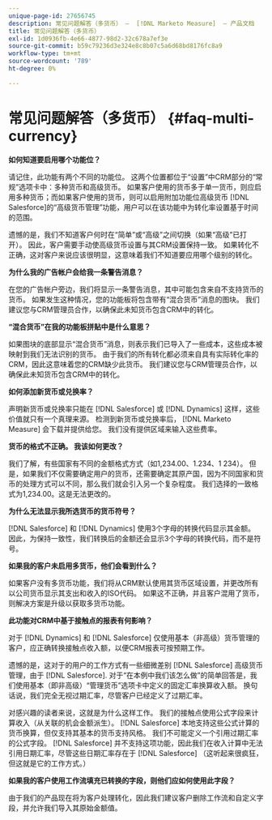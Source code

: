 ```yaml
---
unique-page-id: 27656745
description: 常见问题解答（多货币） —  [!DNL Marketo Measure]  — 产品文档
title: 常见问题解答（多货币）
exl-id: 1d0936fb-4e66-4877-98d2-32c678a7ef3e
source-git-commit: b59c79236d3e324e8c8b07c5a6d68bd8176fc8a9
workflow-type: tm+mt
source-wordcount: '789'
ht-degree: 0%

---
```


# 常见问题解答（多货币） {#faq-multi-currency}

**如何知道要启用哪个功能位？**

请记住，此功能有两个不同的功能位。 这两个位置都位于“设置”中CRM部分的“常规”选项卡中：多种货币和高级货币。 如果客户使用的货币多于单一货币，则应启用多种货币；而如果客户使用的货币，则可以启用附加功能位高级货币 [!DNL Salesforce]的“高级货币管理”功能，用户可以在该功能中为转化率设置基于时间的范围。

遗憾的是，我们不知道客户何时在“简单”或“高级”之间切换（如果“高级”已打开）。 因此，客户需要手动使高级货币设置与其CRM设置保持一致。 如果转化不正确，这对客户来说应该很明显，这意味着我们不知道要应用哪个级别的转化。

**为什么我的广告帐户会给我一条警告消息？**

在您的广告帐户旁边，我们将显示一条警告消息，其中可能包含来自不支持货币的货币。 如果发生这种情况，您的功能板将包含带有“混合货币”消息的图块。 我们建议您与CRM管理员合作，以确保此未知货币包含CRM中的转化。

**“混合货币”在我的功能板拼贴中是什么意思？**

如果图块的底部显示“混合货币”消息，则表示我们已导入了一些成本，这些成本被映射到我们无法识别的货币。 由于我们的所有转化都必须来自具有实际转化率的CRM，因此这意味着您的CRM缺少此货币。 我们建议您与CRM管理员合作，以确保此未知货币包含CRM中的转化。

**如何添加新货币或兑换率？**

声明新货币或兑换率只能在 [!DNL Salesforce] 或 [!DNL Dynamics] 这样，这些价值就只有一个真理来源。 检测到新货币或兑换率后， [!DNL Marketo Measure] 会下载并提供给您。 我们没有提供区域来输入这些费率。

**货币的格式不正确。 我该如何更改？**

我们了解，有些国家有不同的金额格式方式（如1,234.00、1.234、1 234）。 但是，如果我们不仅需要确定用户的货币，还需要确定其原产国，因为不同国家和货币的处理方式可以不同，那么我们就会引入另一个复杂程度。 我们选择的一致格式为1,234.00。这是无法更改的。

**为什么无法显示我所选货币的货币符号？**

[!DNL Salesforce] 和 [!DNL Dynamics] 使用3个字母的转换代码显示其金额。 因此，为保持一致性，我们转换后的金额还会显示3个字母的转换代码，而不是符号。

**如果我的客户未启用多货币，他们会看到什么？**

如果客户没有多货币功能，我们将从CRM默认使用其货币区域设置，并更改所有以公司货币显示其支出和收入的ISO代码。 如果这不正确，并且客户混用了货币，则解决方案是升级以获取多货币功能。

**此功能对CRM中基于接触点的报表有何影响？**

对于 [!DNL Dynamics] 和 [!DNL Salesforce] 仅使用基本（非高级）货币管理的客户，应正确转换接触点收入额，以便CRM报表可按预期工作。

遗憾的是，这对于的用户的工作方式有一些细微差别 [!DNL Salesforce] 高级货币管理，由于 [!DNL Salesforce]. 对于“在本例中我们该怎么做”的简单回答是，我们使用基本（即非高级）“管理货币”选项卡中定义的固定汇率换算收入额。 换句话说，我们完全无视过期汇率，尽管客户已经定义了过期汇率。

对感兴趣的读者来说，这就是为什么这样工作。 我们的接触点使用公式字段来计算收入（从关联的机会金额派生）。 [!DNL Salesforce] 本地支持这些公式计算的货币换算，但仅支持其基本的货币支持风格。 我们不可能定义一个引用过期汇率的公式字段。 [!DNL Salesforce] 并不支持这项功能，因此我们在收入计算中无法引用日期汇率，尽管这些日期汇率存在于 [!DNL Salesforce] （这听起来很疯狂，但这就是它的工作方式。）

**如果我的客户使用工作流填充已转换的字段，则他们应如何使用此字段？**

由于我们的产品现在将为客户处理转化，因此我们建议客户删除工作流和自定义字段，并允许我们导入其原始金额值。
